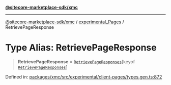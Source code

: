 [**@sitecore-marketplace-sdk/xmc**](../../../../README.md)

***

[@sitecore-marketplace-sdk/xmc](../../../../README.md) / [experimental\_Pages](../README.md) / RetrievePageResponse

# Type Alias: RetrievePageResponse

> **RetrievePageResponse** = [`RetrievePageResponses`](RetrievePageResponses.md)\[keyof [`RetrievePageResponses`](RetrievePageResponses.md)\]

Defined in: [packages/xmc/src/experimental/client-pages/types.gen.ts:872](https://github.com/Sitecore/marketplace-sdk/blob/main/packages/xmc/src/experimental/client-pages/types.gen.ts#L872)
